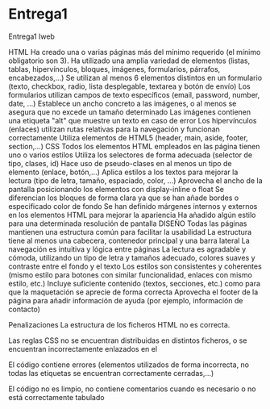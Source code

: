 # Entrega1
Entrega1 Iweb

HTML
Ha creado una o varias páginas más del mínimo requerido (el mínimo obligatorio son 3).
Ha utilizado una amplia variedad de elementos (listas, tablas, hipervínculos, bloques, imágenes, formularios, párrafos, encabezados,...)
Se utilizan al menos 6 elementos distintos en un formulario (texto, checkbox, radio, lista desplegable, textarea y botón de envío)
Los formularios utilizan campos de texto específicos (email, password, number, date, ...)
Establece un ancho concreto a las imágenes, o al menos se asegura que no excede un tamaño determinado
Las imágenes contienen una etiqueta "alt" que muestre un texto en caso de error
Los hipervínculos (enlaces) utilizan rutas relativas para la navegación y funcionan correctamente
Utiliza elementos de HTML5 (header, main, aside, footer, section,...)
CSS
Todos los elementos HTML empleados en las página tienen uno o varios estilos
Utiliza los selectores de forma adecuada (selector de tipo, clases, id)
Hace uso de pseudo-clases en al menos un tipo de elemento (enlace, botón,...)
Aplica estilos a los textos para mejorar la lectura (tipo de letra, tamaño, espaciado, color, ...)
Aprovecha el ancho de la pantalla posicionando los elementos con display-inline o float
Se diferencian los bloques de forma clara ya que se han añade bordes o especificado color de fondo 
Se han definido márgenes internos y externos en los elementos HTML para mejorar la apariencia
Ha añadido algún estilo para una determinada resolución de pantalla
DISEÑO
Todas las páginas mantienen una estructura común para facilitar la usabilidad
La estructura tiene al menos una cabecera, contenedor principal y una barra lateral
La navegación es intuitiva y lógica entre páginas
La lectura es agradable y cómoda, utilizando un tipo de letra y tamaños adecuado, colores suaves y contraste entre el fondo y el texto
Los estilos son consistentes y coherentes (mismo estilo para botones con similar funcionalidad, enlaces con mismo estilo, etc.)
Incluye suficiente contenido (textos, secciones, etc.) como para que la maquetación se aprecie de forma correcta
Aprovecha el footer de la página para añadir información de ayuda (por ejemplo, información de contacto)

Penalizaciones
La estructura de los ficheros HTML no es correcta.

Las reglas CSS no se encuentran distribuidas en distintos ficheros, o se encuentran incorrectamente enlazados en el <head>

El código contiene errores (elementos utilizados de forma incorrecta, no todas las etiquetas se encuentran correctamente cerradas,...)

El código no es limpio, no contiene comentarios cuando es necesario o no está correctamente tabulado